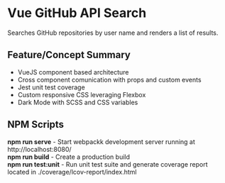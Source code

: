 # Vue GitHub API Search
Searches GitHub repositories by user name and renders a list of results.

## Feature/Concept Summary
* VueJS component based architecture
* Cross component comunication with props and custom events
* Jest unit test coverage
* Custom responsive CSS leveraging Flexbox
* Dark Mode with SCSS and CSS variables

## NPM Scripts
**npm run serve** - Start webpackk development server running at http://localhost:8080/  
**npm run build** - Create a production build  
**npm run test:unit** - Run unit test suite and generate coverage report located in ./coverage/lcov-report/index.html


